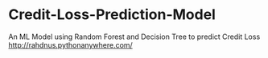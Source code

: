 # Credit-Loss-Prediction-Model

An ML Model using Random Forest and Decision Tree to predict Credit Loss <br/>
http://rahdnus.pythonanywhere.com/
